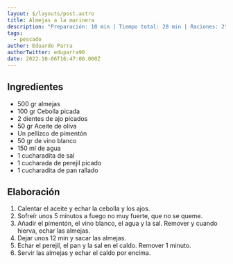 ```yaml
---
layout: $/layouts/post.astro
title: Almejas a la marinera
description: "Preparación: 10 min | Tiempo total: 28 min | Raciones: 2"
tags:
  - pescado
author: Eduardo Parra
authorTwitter: eduparra90
date: 2022-10-06T16:47:00.000Z
---
```

## Ingredientes

* 500 gr almejas
* 100 gr Cebolla picada
* 2 dientes de ajo picados
* 50 gr Aceite de oliva
* Un pellizco de pimentón
* 50 gr de vino blanco
* 150 ml de agua
* 1 cucharadita de sal
* 1 cucharada de perejil picado
* 1 cucharadita de pan rallado

## Elaboración

1. Calentar el aceite y echar la cebolla y los ajos.
2. Sofreír unos 5 minutos a fuego no muy fuerte, que no se queme.
3. Añadir el pimentón, el vino blanco, el agua y la sal. Remover y cuando hierva, echar las almejas.
4. Dejar unos 12 min y sacar las almejas.
5. Echar el perejil, el pan y la sal en el caldo. Remover 1 minuto.
6. Servir las almejas y echar el caldo por encima.